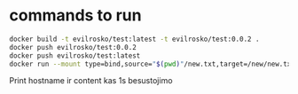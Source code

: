 # commands to run


```bash
docker build -t evilrosko/test:latest -t evilrosko/test:0.0.2 .
docker push evilrosko/test:0.0.2
docker push evilrosko/test:latest
docker run --mount type=bind,source="$(pwd)"/new.txt,target=/new/new.txt evilrosko/test:latest
```

Print hostname ir content kas 1s besustojimo